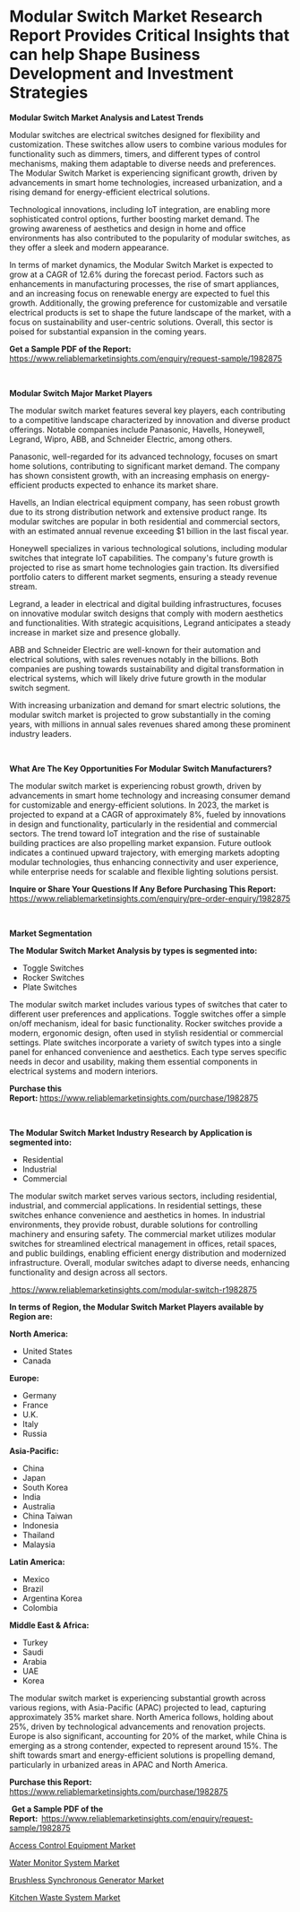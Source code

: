 <p><h1>Modular Switch Market Research Report Provides Critical Insights that can help Shape Business Development and Investment Strategies</h1></p><p><strong>Modular Switch Market Analysis and Latest Trends</strong></p>
<p><p>Modular switches are electrical switches designed for flexibility and customization. These switches allow users to combine various modules for functionality such as dimmers, timers, and different types of control mechanisms, making them adaptable to diverse needs and preferences. The Modular Switch Market is experiencing significant growth, driven by advancements in smart home technologies, increased urbanization, and a rising demand for energy-efficient electrical solutions.</p><p>Technological innovations, including IoT integration, are enabling more sophisticated control options, further boosting market demand. The growing awareness of aesthetics and design in home and office environments has also contributed to the popularity of modular switches, as they offer a sleek and modern appearance.</p><p>In terms of market dynamics, the Modular Switch Market is expected to grow at a CAGR of 12.6% during the forecast period. Factors such as enhancements in manufacturing processes, the rise of smart appliances, and an increasing focus on renewable energy are expected to fuel this growth. Additionally, the growing preference for customizable and versatile electrical products is set to shape the future landscape of the market, with a focus on sustainability and user-centric solutions. Overall, this sector is poised for substantial expansion in the coming years.</p></p>
<p><strong>Get a Sample PDF of the Report:&nbsp;</strong> <a href="https://www.reliablemarketinsights.com/enquiry/request-sample/1982875?utm_campaign=2214&utm_medium=2&utm_source=Github&utm_content=ia&utm_term=10042025&utm_id=modular-switch">https://www.reliablemarketinsights.com/enquiry/request-sample/1982875</a></p>
<p>&nbsp;</p>
<p><strong>Modular Switch Major Market Players</strong></p>
<p><p>The modular switch market features several key players, each contributing to a competitive landscape characterized by innovation and diverse product offerings. Notable companies include Panasonic, Havells, Honeywell, Legrand, Wipro, ABB, and Schneider Electric, among others. </p><p>Panasonic, well-regarded for its advanced technology, focuses on smart home solutions, contributing to significant market demand. The company has shown consistent growth, with an increasing emphasis on energy-efficient products expected to enhance its market share.</p><p>Havells, an Indian electrical equipment company, has seen robust growth due to its strong distribution network and extensive product range. Its modular switches are popular in both residential and commercial sectors, with an estimated annual revenue exceeding $1 billion in the last fiscal year.</p><p>Honeywell specializes in various technological solutions, including modular switches that integrate IoT capabilities. The company's future growth is projected to rise as smart home technologies gain traction. Its diversified portfolio caters to different market segments, ensuring a steady revenue stream.</p><p>Legrand, a leader in electrical and digital building infrastructures, focuses on innovative modular switch designs that comply with modern aesthetics and functionalities. With strategic acquisitions, Legrand anticipates a steady increase in market size and presence globally.</p><p>ABB and Schneider Electric are well-known for their automation and electrical solutions, with sales revenues notably in the billions. Both companies are pushing towards sustainability and digital transformation in electrical systems, which will likely drive future growth in the modular switch segment.</p><p>With increasing urbanization and demand for smart electric solutions, the modular switch market is projected to grow substantially in the coming years, with millions in annual sales revenues shared among these prominent industry leaders.</p></p>
<p>&nbsp;</p>
<p><strong>What Are The Key Opportunities For Modular Switch Manufacturers?</strong></p>
<p><p>The modular switch market is experiencing robust growth, driven by advancements in smart home technology and increasing consumer demand for customizable and energy-efficient solutions. In 2023, the market is projected to expand at a CAGR of approximately 8%, fueled by innovations in design and functionality, particularly in the residential and commercial sectors. The trend toward IoT integration and the rise of sustainable building practices are also propelling market expansion. Future outlook indicates a continued upward trajectory, with emerging markets adopting modular technologies, thus enhancing connectivity and user experience, while enterprise needs for scalable and flexible lighting solutions persist.</p></p>
<p><strong>Inquire or Share Your Questions If Any Before Purchasing This Report:</strong> <a href="https://www.reliablemarketinsights.com/enquiry/pre-order-enquiry/1982875?utm_campaign=2214&utm_medium=2&utm_source=Github&utm_content=ia&utm_term=10042025&utm_id=modular-switch">https://www.reliablemarketinsights.com/enquiry/pre-order-enquiry/1982875</a></p>
<p>&nbsp;</p>
<p><strong>Market Segmentation</strong></p>
<p><strong>The Modular Switch Market Analysis by types is segmented into:</strong></p>
<p><ul><li>Toggle Switches</li><li>Rocker Switches</li><li>Plate Switches</li></ul></p>
<p><p>The modular switch market includes various types of switches that cater to different user preferences and applications. Toggle switches offer a simple on/off mechanism, ideal for basic functionality. Rocker switches provide a modern, ergonomic design, often used in stylish residential or commercial settings. Plate switches incorporate a variety of switch types into a single panel for enhanced convenience and aesthetics. Each type serves specific needs in decor and usability, making them essential components in electrical systems and modern interiors.</p></p>
<p><strong>Purchase this Report:&nbsp;</strong><a href="https://www.reliablemarketinsights.com/purchase/1982875?utm_campaign=2214&utm_medium=2&utm_source=Github&utm_content=ia&utm_term=10042025&utm_id=modular-switch">https://www.reliablemarketinsights.com/purchase/1982875</a></p>
<p>&nbsp;</p>
<p><strong>The Modular Switch Market Industry Research by Application is segmented into:</strong></p>
<p><ul><li>Residential</li><li>Industrial</li><li>Commercial</li></ul></p>
<p><p>The modular switch market serves various sectors, including residential, industrial, and commercial applications. In residential settings, these switches enhance convenience and aesthetics in homes. In industrial environments, they provide robust, durable solutions for controlling machinery and ensuring safety. The commercial market utilizes modular switches for streamlined electrical management in offices, retail spaces, and public buildings, enabling efficient energy distribution and modernized infrastructure. Overall, modular switches adapt to diverse needs, enhancing functionality and design across all sectors.</p></p>
<p><a href="https://www.reliablemarketinsights.com/modular-switch-r1982875?utm_campaign=2214&utm_medium=2&utm_source=Github&utm_content=ia&utm_term=10042025&utm_id=modular-switch">&nbsp;https://www.reliablemarketinsights.com/modular-switch-r1982875</a></p>
<p><strong>In terms of Region, the Modular Switch Market Players available by Region are:</strong></p>
<p>
    <p> <strong> North America: </strong>
        <ul>
            <li>United States</li>
            <li>Canada</li>
        </ul>
        </p> 
    <p> <strong> Europe: </strong>
        <ul>
            <li>Germany</li>
            <li>France</li>
            <li>U.K.</li>
            <li>Italy</li>
            <li>Russia</li>
        </ul>
        </p> 
    <p> <strong> Asia-Pacific: </strong>
        <ul>
            <li>China</li>
            <li>Japan</li>
            <li>South Korea</li>
            <li>India</li>
            <li>Australia</li>
            <li>China Taiwan</li>
            <li>Indonesia</li>
            <li>Thailand</li>
            <li>Malaysia</li>
        </ul>
        </p> 
    <p> <strong> Latin America: </strong>
        <ul>
            <li>Mexico</li>
            <li>Brazil</li>
            <li>Argentina Korea</li>
            <li>Colombia</li>
        </ul>
        </p> 
    <p> <strong> Middle East & Africa: </strong>
        <ul>
            <li>Turkey</li>
            <li>Saudi</li>
            <li>Arabia</li>
            <li>UAE</li>
            <li>Korea</li>
        </ul>
    </p>
    </p>
<p><p>The modular switch market is experiencing substantial growth across various regions, with Asia-Pacific (APAC) projected to lead, capturing approximately 35% market share. North America follows, holding about 25%, driven by technological advancements and renovation projects. Europe is also significant, accounting for 20% of the market, while China is emerging as a strong contender, expected to represent around 15%. The shift towards smart and energy-efficient solutions is propelling demand, particularly in urbanized areas in APAC and North America.</p></p>
<p><strong>Purchase this Report: </strong><a href="https://www.reliablemarketinsights.com/purchase/1982875?utm_campaign=2214&utm_medium=2&utm_source=Github&utm_content=ia&utm_term=10042025&utm_id=modular-switch">https://www.reliablemarketinsights.com/purchase/1982875</a></p>
<p>&nbsp;<strong>Get a Sample PDF of the Report:&nbsp;&nbsp;</strong><a href="https://www.reliablemarketinsights.com/enquiry/request-sample/1982875?utm_campaign=2214&utm_medium=2&utm_source=Github&utm_content=ia&utm_term=10042025&utm_id=modular-switch">https://www.reliablemarketinsights.com/enquiry/request-sample/1982875</a></p>
<p><strong></strong></p>
<p><p><a href="https://github.com/lecaneidreks/Market-Research-Report-List-1/blob/main/access-control-equipment-market.md?utm_campaign=2214&utm_medium=2&utm_source=Github&utm_content=ia&utm_term=10042025&utm_id=modular-switch">Access Control Equipment Market</a></p><p><a href="https://github.com/tineamonaya/Market-Research-Report-List-1/blob/main/water-monitor-system-market.md?utm_campaign=2214&utm_medium=2&utm_source=Github&utm_content=ia&utm_term=10042025&utm_id=modular-switch">Water Monitor System Market</a></p><p><a href="https://github.com/koopalujale2/Market-Research-Report-List-1/blob/main/brushless-synchronous-generator-market.md?utm_campaign=2214&utm_medium=2&utm_source=Github&utm_content=ia&utm_term=10042025&utm_id=modular-switch">Brushless Synchronous Generator Market</a></p><p><a href="https://github.com/molayrabeta/Market-Research-Report-List-1/blob/main/kitchen-waste-system-market.md?utm_campaign=2214&utm_medium=2&utm_source=Github&utm_content=ia&utm_term=10042025&utm_id=modular-switch">Kitchen Waste System Market</a></p></p>